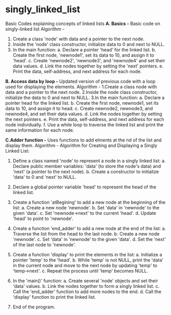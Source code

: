 # singly_linked_list
Basic Codes explaining concepts of linked lists
**A. Basics -** Basic code on singly-linked list
Algorithm - 
1. Create a class 'node' with data and a pointer to the next node.
2. Inside the 'node' class constructor, initialize data to 0 and next to NULL.
3. In the main function:
   a. Declare a pointer 'head' for the linked list.
   b. Create the first node, 'newnode1', set its data to 10, and assign it to 'head'.
   c. Create 'newnode2', 'newnode3', and 'newnode4' and set their data values.
   d. Link the nodes together by setting the 'next' pointers.
   e. Print the data, self-address, and next address for each node.


**B. Access data by loop -**  Updated version of previous code with a loop used for displaying the elements.
Algorithm -
1.Create a class node with data and a pointer to the next node.
2.Inside the node class constructor, initialize the data to 0 and next to NULL.
3.In the main function:
  a. Declare a pointer head for the linked list.
  b. Create the first node, newnode1, set its data to 10, and assign it to head.
  c. Create newnode2, newnode3, and newnode4, and set their data values.
  d. Link the nodes together by setting the next pointers.
  e. Print the data, self-address, and next address for each node individually.
  f. Use a while loop to traverse the linked list and print the same information for each node.


  **C.Adder function -** Uses functions to add elments at the nd of the list and display them.
  Algorithm - 
  Algorithm for Creating and Displaying a Singly Linked List:

  1. Define a class named 'node' to represent a node in a singly linked list:
   a. Declare public member variables: 'data' (to store the node's data) and 'next' (a pointer to the next node).
   b. Create a constructor to initialize 'data' to 0 and 'next' to NULL.

  2. Declare a global pointer variable 'head' to represent the head of the linked list.

  3. Create a function 'atBegining' to add a new node at the beginning of the list:
   a. Create a new node 'newnode'.
   b. Set 'data' in 'newnode' to the given 'data'.
   c. Set 'newnode->next' to the current 'head'.
   d. Update 'head' to point to 'newnode'.

  4. Create a function 'end_adder' to add a new node at the end of the list:
   a. Traverse the list from the head to the last node.
   b. Create a new node 'newnode'.
   c. Set 'data' in 'newnode' to the given 'data'.
   d. Set the 'next' of the last node to 'newnode'.

  5. Create a function 'display' to print the elements in the list:
   a. Initialize a pointer 'temp' to the 'head'.
   b. While 'temp' is not NULL, print the 'data' in the current node and move to the next node by updating 'temp' to 'temp->next'.
   c. Repeat the process until 'temp' becomes NULL.

  6. In the 'main()' function:
   a. Create several 'node' objects and set their 'data' values.
   b. Link the nodes together to form a singly linked list.
   c. Call the 'end_adder' function to add more nodes to the end.
   d. Call the 'display' function to print the linked list.

  7. End of the program.



